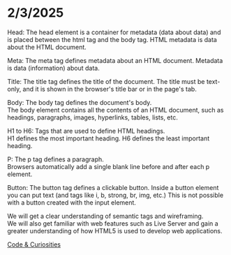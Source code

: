 # **2/3/2025**

Head: The head element is a container for metadata (data about data) and is placed between the html tag and the body tag. HTML metadata is data about the HTML document.

Meta: The meta tag defines metadata about an HTML document. Metadata is data (information) about data.

Title: The title tag defines the title of the document. The title must be text-only, and it is shown in the browser's title bar or in the page's tab.

Body: The body tag defines the document's body. <br> The body element contains all the contents of an HTML document, such as headings, paragraphs, images, hyperlinks, tables, lists, etc.

H1 to H6: Tags that are used to define HTML headings. <br> H1 defines the most important heading. H6 defines the least important heading.

P: The p tag defines a paragraph. <br> Browsers automatically add a single blank line before and after each p element.

Button: The button tag defines a clickable button. Inside a button element you can put text (and tags like i, b, strong, br, img, etc.) This is not possible with a button created with the input element.

We will get a clear understanding of semantic tags and wireframing. <br> We will also get familiar with web features such as Live Server and gain a greater understanding of how HTML5 is used to develop web applications.

[Code & Curiosities](https://sidequests.onrender.com/Blog/2025/KadariusClemons/)